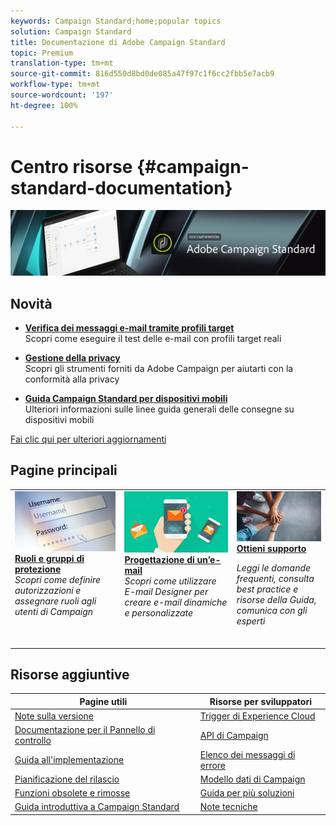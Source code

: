 ```yaml
---
keywords: Campaign Standard;home;popular topics
solution: Campaign Standard
title: Documentazione di Adobe Campaign Standard
topic: Premium
translation-type: tm+mt
source-git-commit: 816d550d8bd0de085a47f97c1f6cc2fbb5e7acb9
workflow-type: tm+mt
source-wordcount: '197'
ht-degree: 100%

---
```



# Centro risorse {#campaign-standard-documentation}

![](start/using/assets/do-not-localize/banner_acs_doc.jpg)

## Novità

* **[Verifica dei messaggi e-mail tramite profili target](sending/using/testing-messages-using-target.md)**<br/>Scopri come eseguire il test delle e-mail con profili target reali

* **[Gestione della privacy](https://helpx.adobe.com/it/campaign/kb/campaign-privacy.html)**<br/>
Scopri gli strumenti forniti da Adobe Campaign per aiutarti con la conformità alla privacy

* **[Guida Campaign Standard per dispositivi mobili](https://helpx.adobe.com/it/campaign/kb/acs-mobile.html)**<br/>
Ulteriori informazioni sulle linee guida generali delle consegne su dispositivi mobili

[Fai clic qui per ulteriori aggiornamenti](rn/using/documentation-updates.md)

## Pagine principali

<table>
<tr>
  <td valign="top">
    <a href="administration/using/about-access-management.md">
      <img alt="Ruoli" src="start/using/assets/roles.png"/>
    </a>
    <div>
    <a href="administration/using/about-access-management.md"><strong>Ruoli e gruppi di protezione</strong></a>
    </div>
    <em>Scopri come definire autorizzazioni e assegnare ruoli agli utenti di Campaign</em>
    <br>
  </td>
  <td valign="top">
    <a href="designing/using/designing-content-in-adobe-campaign.md">
      <img alt="Finestra di progettazione e-mail" src="start/using/assets/design.png" />
    </a>
    <div>
    <a href="designing/using/designing-content-in-adobe-campaign.md"><strong>Progettazione di un’e-mail</strong></a>
    </div>
    <em>Scopri come utilizzare E-mail Designer per creare e-mail dinamiche e personalizzate</em>
    <br>
  </td>
  <td valign="top">
       <img alt="Supporto" src="start/using/assets/do-not-localize/help.jpeg" />
    <div><a href="https://helpx.adobe.com/it/campaign/kb/ac-support.html">
    <strong>Ottieni supporto</strong></a>
    </div>
    <p><em>Leggi le domande frequenti, consulta best practice e risorse della Guida, comunica con gli esperti</em></p>
    <br>
  </td>
</tr>
</table>

## Risorse aggiuntive

| Pagine utili | Risorse per sviluppatori |
|---|---|
| [Note sulla versione](rn/using/release-notes.md) | [Trigger di Experience Cloud](integrating/using/about-adobe-experience-cloud-triggers.md) |
| [Documentazione per il Pannello di controllo](https://docs.adobe.com/content/help/it-IT/control-panel/using/control-panel-home.html) | [API di Campaign](api/using/get-started-apis.md) |
| [Guida all&#39;implementazione](https://helpx.adobe.com/it/campaign/kb/campaign-standard-implementation-guide.html) | [Elenco dei messaggi di errore](https://docs.adobe.com/content/help/en/campaign-classic/technicalresources/error_messages/error_codes.html) |
| [Pianificazione del rilascio](rn/using/release-planning.md) | [Modello dati di Campaign](developing/using/datamodel-introduction.md) |
| [Funzioni obsolete e rimosse](https://helpx.adobe.com/it/campaign/kb/acs-deprecated-and-removed-features.html) | [Guida per più soluzioni](integrating/using/get-started-campaign-integrations.md) |
| [Guida introduttiva a Campaign Standard](start/using/about-campaign-standard.md) | [Note tecniche](https://helpx.adobe.com/it/campaign/kb/acs-article-list.html) |
